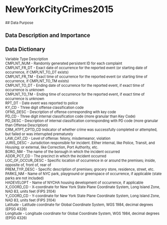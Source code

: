 # NewYorkCityCrimes2015  


<span style="font-size:80%">  
## Data Purpose


## Data Description and Importance  


## Data Dictionary</span>  
Variable Type	Description  
CMPLNT_NUM	-	Randomly generated persistent ID for each complaint   
CMPLNT_FR_DT	-	Exact date of occurrence for the reported event (or starting date of occurrence, if CMPLNT_TO_DT exists)  
CMPLNT_FR_TM	-	Exact time of occurrence for the reported event (or starting time of occurrence, if CMPLNT_TO_TM exists)  
CMPLNT_TO_DT	-	Ending date of occurrence for the reported event, if exact time of occurrence is unknown  
CMPLNT_TO_TM	-	Ending time of occurrence for the reported event, if exact time of occurrence is unknown  
RPT_DT	-	Date event was reported to police   
KY_CD	-	Three digit offense classification code  
OFNS_DESC	-	Description of offense corresponding with key code  
PD_CD	-	Three digit internal classification code (more granular than Key Code)  
PD_DESC	-	Description of internal classification corresponding with PD code (more granular than Offense Description)  
CRM_ATPT_CPTD_CD		Indicator of whether crime was successfully completed or attempted, but failed or was interrupted prematurely  
LAW_CAT_CD	-	Level of offense: felony, misdemeanor, violation   
JURIS_DESC	-	Jurisdiction responsible for incident. Either internal, like Police, Transit, and Housing; or external, like Correction, Port Authority, etc.  
BORO_NM	-	The name of the borough in which the incident occurred  
ADDR_PCT_CD	-	The precinct in which the incident occurred  
LOC_OF_OCCUR_DESC	-	Specific location of occurrence in or around the premises; inside, opposite of, front of, rear of  
PREM_TYP_DESC	-	Specific description of premises; grocery store, residence, street, etc.  
PARKS_NM	-	Name of NYC park, playground or greenspace of occurrence, if applicable (state parks are not included)  
HADEVELOPT	-	Name of NYCHA housing development of occurrence, if applicable  
X_COORD_CD	-	X-coordinate for New York State Plane Coordinate System, Long Island Zone, NAD 83, units feet (FIPS 3104)  
Y_COORD_CD	-	Y-coordinate for New York State Plane Coordinate System, Long Island Zone, NAD 83, units feet (FIPS 3104)  
Latitude	-	Latitude coordinate for Global Coordinate System, WGS 1984, decimal degrees (EPSG 4326)   
Longitude	-	Longitude coordinate for Global Coordinate System, WGS 1984, decimal degrees (EPSG 4326)
